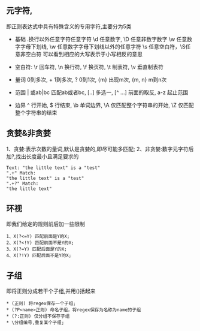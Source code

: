 ## 元字符,
即正则表达式中具有特殊含义的专用字符,主要分为5类
* 基础
.换行以外任意字符任意字符
\d 任意数字, \D 任意非数字数字
\w 任意数字字母下划线, \w 任意数字字母下划线以外的任意字符
\s 任意空白符，\S任意非空白符
可以看到相应的大写表示于小写相反的意思

* 空白符:
\r 回车符, \n 换行符, \f 换页符, \t 制表符, \v 垂直制表符

* 量词
0到多次, + 1到多次, ? 0到1次, {m} 出现m次, {m, n} m到n次
* 范围
| 或ab|bc 匹配ab或者bc, [..] 多选一, [^ ...] 前面的取反, a-z 起止范围
* 边界
^ 行开始, $ 行结束, \b 单词边界, \A 仅匹配整个字符串的开始, \Z 仅匹配整个字符串的结束

## 贪婪&非贪婪
1、贪婪:表示次数的量词,默认是贪婪的,即尽可能多匹配;
2、非贪婪:数字元字符后加?,找出长度最小且满足要求的 
```
Text: "the little text" is a "test"
".+" Match: 
"the little text" is a "test"
".+?" Match:
"the little text" 
```


## 环视
即我们给定的规则前后加一些限制
```
1、X(?<=Y) 匹配前面是Y的X;
2、X(?<!Y) 匹配前面不是Y的X;
3、X(?=Y) 匹配后面是Y的X;
4、X(?!Y) 匹配后面不是Y的X;
```

## 子组
即将正则分成若干个子组,并用()括起来

```
* (正则) 将regex保存一个子组;
* (?P<name>正则) 命名子组，将regex保存为名称为name的子组
* (?:正则) 仅分组不保存子组
* \分组编号,重复某个子组;
```